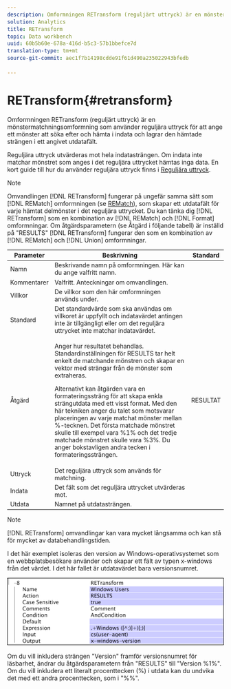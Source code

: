 ```yaml
---
description: Omformningen RETransform (reguljärt uttryck) är en mönstermatchningsomformning som använder reguljära uttryck för att ange ett mönster att söka efter och hämta i indata och lagrar den hämtade strängen i ett angivet utdatafält.
solution: Analytics
title: RETransform
topic: Data workbench
uuid: 60b5b60e-678a-416d-b5c3-57b1bbefce7d
translation-type: tm+mt
source-git-commit: aec1f7b14198cdde91f61d490a235022943bfedb

---
```



# RETransform{#retransform}

Omformningen RETransform (reguljärt uttryck) är en mönstermatchningsomformning som använder reguljära uttryck för att ange ett mönster att söka efter och hämta i indata och lagrar den hämtade strängen i ett angivet utdatafält.

Reguljära uttryck utvärderas mot hela indatasträngen. Om indata inte matchar mönstret som anges i det reguljära uttrycket hämtas inga data. En kort guide till hur du använder reguljära uttryck finns i [Reguljära uttryck](../../../../../home/c-dataset-const-proc/c-reg-exp.md#concept-070077baa419475094ef0469e92c5b9c).

>[!NOTE]
>
>Omvandlingen [!DNL RETransform] fungerar på ungefär samma sätt som [!DNL REMatch] omformningen (se [REMatch](../../../../../home/c-dataset-const-proc/c-data-trans/c-transf-types/c-standard-transf/c-rematch.md#concept-7f0b1caad1df46aabef4448f88261a8e)), som skapar ett utdatafält för varje hämtat delmönster i det reguljära uttrycket. Du kan tänka dig [!DNL RETransform] som en kombination av [!DNL REMatch] och [!DNL Format] omformningar. Om åtgärdsparametern (se Åtgärd i följande tabell) är inställd på &quot;RESULTS&quot; [!DNL RETransform] fungerar den som en kombination av [!DNL REMatch] och [!DNL Union] omformningar.

<table id="table_51B7342E6A5E4E31913BD0F6A6ACC424"> 
 <thead> 
  <tr> 
   <th colname="col1" class="entry"> Parameter </th> 
   <th colname="col2" class="entry"> Beskrivning </th> 
   <th colname="col3" class="entry"> Standard </th> 
  </tr> 
 </thead>
 <tbody> 
  <tr> 
   <td colname="col1"> Namn </td> 
   <td colname="col2"> Beskrivande namn på omformningen. Här kan du ange valfritt namn. </td> 
   <td colname="col3"></td> 
  </tr> 
  <tr> 
   <td colname="col1"> Kommentarer </td> 
   <td colname="col2"> Valfritt. Anteckningar om omvandlingen. </td> 
   <td colname="col3"></td> 
  </tr> 
  <tr> 
   <td colname="col1"> Villkor </td> 
   <td colname="col2"> De villkor som den här omformningen används under. </td> 
   <td colname="col3"></td> 
  </tr> 
  <tr> 
   <td colname="col1"> Standard </td> 
   <td colname="col2"> Det standardvärde som ska användas om villkoret är uppfyllt och indatavärdet antingen inte är tillgängligt eller om det reguljära uttrycket inte matchar indatavärdet. </td> 
   <td colname="col3"></td> 
  </tr> 
  <tr> 
   <td colname="col1"> Åtgärd </td> 
   <td colname="col2"> <p>Anger hur resultatet behandlas. Standardinställningen för RESULTS tar helt enkelt de matchande mönstren och skapar en vektor med strängar från de mönster som extraheras. </p> <p> Alternativt kan åtgärden vara en formateringssträng för att skapa enkla strängutdata med ett visst format. Med den här tekniken anger du talet som motsvarar placeringen av varje matchat mönster mellan %-tecknen. Det första matchade mönstret skulle till exempel vara %1% och det tredje matchade mönstret skulle vara %3%. Du anger bokstavligen andra tecken i formateringssträngen. </p> </td> 
   <td colname="col3"> RESULTAT </td> 
  </tr> 
  <tr> 
   <td colname="col1"> Uttryck </td> 
   <td colname="col2"> Det reguljära uttryck som används för matchning. </td> 
   <td colname="col3"></td> 
  </tr> 
  <tr> 
   <td colname="col1"> Indata </td> 
   <td colname="col2"> Det fält som det reguljära uttrycket utvärderas mot. </td> 
   <td colname="col3"></td> 
  </tr> 
  <tr> 
   <td colname="col1"> Utdata </td> 
   <td colname="col2"> Namnet på utdatasträngen. </td> 
   <td colname="col3"></td> 
  </tr> 
 </tbody> 
</table>

>[!NOTE]
>
>[!DNL RETransform] omvandlingar kan vara mycket långsamma och kan stå för mycket av databehandlingstiden.

I det här exemplet isoleras den version av Windows-operativsystemet som en webbplatsbesökare använder och skapar ett fält av typen x-windows från det värdet. I det här fallet är utdatavärdet bara versionsnumret.

![](assets/cfg_TransformationType_RegularExpression.png)

Om du vill inkludera strängen &quot;Version&quot; framför versionsnumret för läsbarhet, ändrar du åtgärdsparametern från &quot;RESULTS&quot; till &quot;Version %1%&quot;. Om du vill inkludera ett literalt procenttecken (%) i utdata kan du undvika det med ett andra procenttecken, som i &quot;%%&quot;.
